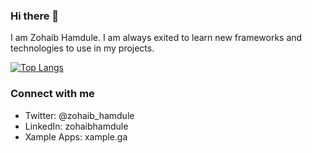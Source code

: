 ### Hi there 👋

I am Zohaib Hamdule. I am always exited to learn new frameworks and technologies to use in my projects.

[![Top Langs](https://github-readme-stats.vercel.app/api/top-langs/?username=zohaib2002&layout=compact&theme=radical)](https://github.com/anuraghazra/github-readme-stats)

### Connect with me

- Twitter: @zohaib_hamdule
- LinkedIn: zohaibhamdule
- Xample Apps: xample.ga
